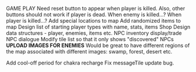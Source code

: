 GAME PLAY
Need reset button to appear when player is killed. Also, other buttons should not work if player is dead.
When enemy is killed...?
When player is killed...?
Add special locations to map
Add randomized items to map
Design list of starting player types with name, stats, items
Shop
Design data structures - player, enemies, items etc.
NPC inventory display/trade
NPC dialogue
Modify tile list so that it only shows "discovered" NPCs
**UPLOAD IMAGES FOR ENEMIES**
Would be great to have different regions of the map associated with different images: swamp, forest, desert etc.

Add cool-off period for chakra recharge
Fix messageTile update bug.